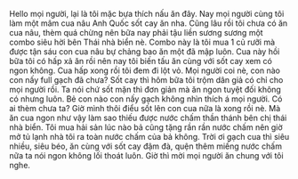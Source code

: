 Hello mọi người, lại là tôi mặc bựa thích nấu ăn đây. Nay mọi người cùng tôi làm một mâm cua nâu Anh Quốc sốt cay ăn nha. Cũng lâu rồi tôi chưa có ăn cua nâu, thèm quá chừng nên bữa nay phải tậu liền sương sương một combo siêu hời bên Thái nhà biển nè. Combo này là tôi mua 1 củ rưỡi mà được tận sáu con cua nâu bự chảng bao ăn một đã mập luôn. Cua này hồi bữa tôi có hấp xả ăn rồi nên nay tôi biến tấu ăn cùng với sốt cay xem có ngon không. Cua hấp xong rồi tôi đem đi lột vỏ. Mọi người coi nè, con nào con nấy full gạch đã chưa? Sốt cay thì hôm bữa tôi trộm dân giả có chỉ cho mọi người rồi. Ta nói chứ sốt mặn thì đơn giản mà ăn ngon tuyệt đối không có nhưng luôn. Bẻ con nào con nấy gạch không nhìn thích á mọi người. Có ai thèm chưa ta? Giờ mình thôi điểu sốt lên con cua nữa là xong rồi nè. Mà ăn cua ngon như vậy làm sao thiếu được nước chấm thần thánh bên chị thái nhà biển. Tôi mua hải sản lúc nào bả cũng tặng rần rần nước chấm nên giờ mở tủ lạnh nhà tôi ra toàn nước chấm của bả không. Trời ơi gạch cua thì siêu nhiều, siêu béo, ăn cùng với sốt cay đậm đà, quện thêm miếng nước chấm nữa ta nói ngon không lối thoát luôn. Giờ thì mời mọi người ăn chung với tôi nghe.